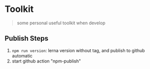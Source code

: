 # Toolkit

> some personal useful toolkit when develop

## Publish Steps

1. `npm run version`: lerna version without tag, and publish to github automatic
2. start github action "npm-publish"
